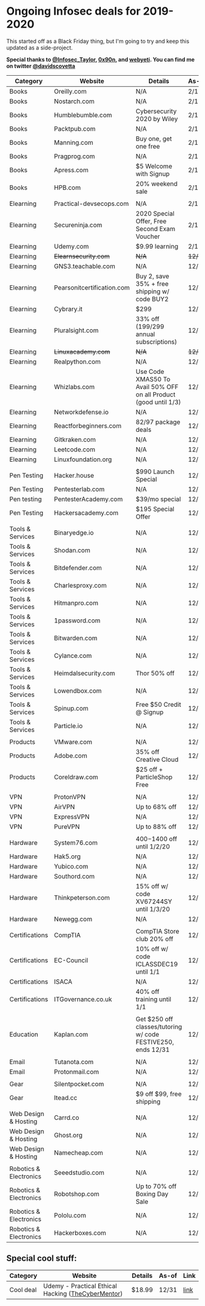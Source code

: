 # Ongoing Infosec deals for 2019-2020
This started off as a Black Friday thing, but I'm going to try and keep this updated as a side-project.

**Special thanks to [@Infosec_Taylor](https://twitter.com/Infosec_Taylor/), [0x90n](https://github.com/0x90n/InfoSec-Black-Friday/blob/master/README.md), and [webyeti](https://www.webyeti.ninja/blog/hackerblkfri). You can find me on twitter [@davidscovetta](https://twitter.com/davidscovetta)**

| Category | Website | Details | As-of | Link |
| -------- | ------- | ------- | ----- | ---- |
| Books | Oreilly.com | N/A | 2/17 | N/A |
| Books | Nostarch.com | N/A | 2/17 | N/A |
| Books | Humblebumble.com | Cybersecurity 2020 by Wiley | 2/17 | [link](https://www.humblebundle.com/books/cybersecurity-2020-wiley-books) | 
| Books | Packtpub.com | N/A | 2/17 | N/A |
| Books | Manning.com | Buy one, get one free | 2/17 | [link](https://www.manning.com/) |
| Books | Pragprog.com | N/A | 2/17 | N/A |
| Books | Apress.com | $5 Welcome with Signup | 2/17 | [link](https://www.apress.com/us/services/news) |
| Books | HPB.com | 20% weekend sale | 2/17 | [link](https://www.hpb.com) |
| | | | | |
| Elearning | Practical-devsecops.com | N/A | 2/17 | N/A |
| Elearning | Secureninja.com | 2020 Special Offer, Free Second Exam Voucher | 2/17 | [link](https://secureninja.com/promo/expert-cybersecurity-training.html) |
| Elearning | Udemy.com | $9.99 learning | 2/17 | [link](https://www.udemy.com) |
| Elearning | ~~Elearnsecurity.com~~ | ~~N/A~~ | ~~12/25~~ | ~~N/A~~ |
| Elearning | GNS3.teachable.com | N/A | 12/31 | N/A |
| Elearning | Pearsonitcertification.com | Buy 2, save 35% + free shipping w/ code BUY2 | 12/31 | [link](http://www.pearsonitcertification.com/) |
| Elearning | Cybrary.it | $299 | 12/31 | [link](https://www.cybrary.it/) |
| Elearning | Pluralsight.com | 33% off ($199/$299 annual subscriptions) | 12/25 | [link](https://www.pluralsight.com/offer/2019/end-of-year) |
| Elearning | ~~Linuxacademy.com~~ | ~~N/A~~ | ~~12/25~~ | ~~N/A~~ |
| Elearning | Realpython.com | N/A | 12/31 | N/A |
| Elearning | Whizlabs.com | Use Code XMAS50 To Avail 50% OFF on all Product (good until 1/3) | 12/31 | [link](https://www.whizlabs.com/) |
| Elearning | Networkdefense.io | N/A | 12/31 | N/A |
| Elearning | Reactforbeginners.com | $82/$97 package deals | 12/31 | [link](https://reactforbeginners.com/) |
| Elearning | Gitkraken.com | N/A | 12/31 | N/A |
| Elearning | Leetcode.com | N/A | 12/31 | N/A |
| Elearning | Linuxfoundation.org | N/A | 12/31 | N/A |
| | | | | |
| Pen Testing | Hacker.house | $990 Launch Special | 12/31 | [link](https://hacker.house/training/) |
| Pen Testing | Pentesterlab.com | N/A | 12/31 | N/A |
| Pen testing | PentesterAcademy.com | $39/mo special | 12/31 | [link](https://www.pentesteracademy.com/pricing) |
| Pen Testing | Hackersacademy.com | $195 Special Offer | 12/31 | [link](https://www.hackersacademy.com/bundles?bundle_id=special-offer) |
| | | | | |
| Tools & Services | Binaryedge.io | N/A | 12/31 | N/A |
| Tools & Services | Shodan.com | N/A | 12/31 | N/A |
| Tools & Services | Bitdefender.com | N/A | 12/31 | N/A |
| Tools & Services | Charlesproxy.com | N/A | 12/31 | N/A |
| Tools & Services | Hitmanpro.com | N/A | 12/31 | N/A |
| Tools & Services | 1password.com | N/A | 12/31 | N/A |
| Tools & Services | Bitwarden.com | N/A | 12/31 | N/A
| Tools & Services | Cylance.com | N/A | 12/31 | N/A |
| Tools & Services | Heimdalsecurity.com | Thor 50% off | 12/31 | [link](https://heimdalsecurity.com/en/products/thor-premium-home) |
| Tools & Services | Lowendbox.com | N/A | 12/31 | N/A |
| Tools & Services | Spinup.com | Free $50 Credit @ Signup | 12/31 | [link](https://spinup.com) |
| Tools & Services | Particle.io | N/A | 12/31 | N/A |
| | | | | |
| Products | VMware.com | N/A | 12/31 | N/A |
| Products | Adobe.com | 35% off Creative Cloud | 12/31 | [link](https://www.adobe.com/products/special-offers.html) |
| Products | Coreldraw.com | $25 off + ParticleShop Free | 12/31 | [link](https://www.coreldraw.com/en/special-offers/) |
| | | | | |
| VPN | ProtonVPN | N/A | 12/31 | N/A |
| VPN | AirVPN | Up to 68% off | 12/31 | [link](https://airvpn.org/buy/) |
| VPN | ExpressVPN | N/A | 12/31 | N/A |
| VPN | PureVPN | Up to 88% off | 12/31 | [link](https://www.purevpn.com/order) |
| | | | | |
| Hardware | System76.com | $400-$1400 off until 1/2/20 | 12/31 | [link](https://system76.com/) |
| Hardware | Hak5.org | N/A | 12/31 | N/A |
| Hardware | Yubico.com | N/A | 12/31 | N/A |
| Hardware | Southord.com | N/A | 12/31 | N/A |
| Hardware | Thinkpeterson.com | 15% off w/ code XV67244SY until 1/3/20 | 12/31 | [link](https://www.thinkpeterson.com/) |
| Hardware | Newegg.com | N/A | 12/31 | N/A |
| | | | | |
| Certifications| CompTIA | CompTIA Store club 20% off | 12/31 | [link](https://store.comptia.org/comptia-store-club/p/ITPR-0020-ANNS-2019) |
| Certifications | EC-Council | 10% off w/ code ICLASSDEC19 until 1/1 | 12/31 | [link](https://iclass.eccouncil.org/iclass-specials/) |
| Certifications | ISACA | N/A | 12/31 | N/A |
| Certifications | ITGovernance.co.uk | 40% off training until 1/1 | 12/31 | [link](https://www.itgovernance.co.uk/shop/category/get-40-offselectedclassroom-and-live-online-training-courses?promo_name=40_Off_Dec&promo_id=Site_Wide&promo_creative=Banner&promo_position=Static_Banner) |
| | | | | |
| Education | Kaplan.com | Get $250 off classes/tutoring w/ code FESTIVE250, ends 12/31 | 12/31 | [link](https://www.haptest.com/gre) |
| | | | | |
| Email | Tutanota.com | N/A | 12/31 | N/A |
| Email | Protonmail.com | N/A | 12/31 | N/A |
| | | | | |
| Gear | Silentpocket.com | N/A | 12/31 | N/A |
| Gear | Itead.cc | $9 off $99, free shipping | 12/31 | [link](https://www.itead.cc/merry-christmas#utm_source=itead) |
| | | | | |
| Web Design & Hosting | Carrd.co | N/A | 12/31 | N/A |
| Web Design & Hosting | Ghost.org | N/A | 12/31 | N/A |
| Web Design & Hosting | Namecheap.com | N/A | 12/31 | N/A |
| | | | | |
| Robotics & Electronics | Seeedstudio.com | N/A | 12/31 | N/A |
| Robotics & Electronics | Robotshop.com | Up to 70% off Boxing Day Sale | 12/31 | [link](https://www.robotshop.com/en/boxing-day-sale.html) |
| Robotics & Electronics | Pololu.com | N/A | 12/31 | N/A |
| Robotics & Electronics | Hackerboxes.com | N/A | 12/31 | N/A |


## Special cool stuff:
| Category | Website | Details | As-of | Link |
| -------- | ------- | ------- | ----- | ---- |
| Cool deal | Udemy - Practical Ethical Hacking ([TheCyberMentor](https://twitter.com/thecybermentor/status/1212167676073795585)) | $18.99 | 12/31 | [link](https://www.udemy.com/course/practical-ethical-hacking/?couponCode=THECYBERMENTOR) |
